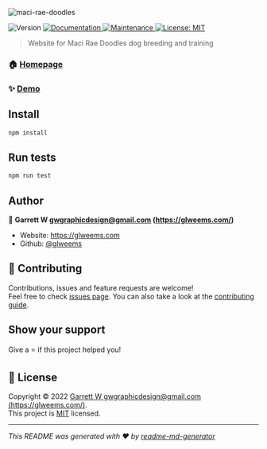 ![maci-rae-doodles](https://socialify.git.ci/glweems/maci-rae-doodles/image?description=1&language=1&name=1&owner=1&stargazers=1&theme=Light)

<p>
  <img alt="Version" src="https://img.shields.io/badge/version-0.0.1-blue.svg?cacheSeconds=2592000" />
  <a href="https://github.com/glweems/maci-rae-doodles#readme" target="_blank">
    <img alt="Documentation" src="https://img.shields.io/badge/documentation-yes-brightgreen.svg" />
  </a>
  <a href="https://github.com/glweems/maci-rae-doodles/graphs/commit-activity" target="_blank">
    <img alt="Maintenance" src="https://img.shields.io/badge/Maintained%3F-yes-green.svg" />
  </a>
  <a href="https://github.com/glweems/maci-rae-doodles/blob/master/LICENSE" target="_blank">
    <img alt="License: MIT" src="https://img.shields.io/github/license/glweems/maci-rae-doodles" />
  </a>
</p>

> Website for Maci Rae Doodles dog breeding and training

### 🏠 [Homepage](https://github.com/glweems/maci-rae-doodles#readme)

### ✨ [Demo](ma)

## Install

```sh
npm install
```

## Run tests

```sh
npm run test
```

## Author

👤 **Garrett W <gwgraphicdesign@gmail.com> (https://glweems.com/)**

- Website: https://glweems.com
- Github: [@glweems](https://github.com/glweems)

## 🤝 Contributing

Contributions, issues and feature requests are welcome!<br />Feel free to check [issues page](https://github.com/glweems/maci-rae-doodles/issues). You can also take a look at the [contributing guide](https://github.com/glweems/maci-rae-doodles/blob/master/CONTRIBUTING.md).

## Show your support

Give a ⭐️ if this project helped you!

## 📝 License

Copyright © 2022 [Garrett W <gwgraphicdesign@gmail.com> (https://glweems.com/)](https://github.com/glweems).<br />
This project is [MIT](https://github.com/glweems/maci-rae-doodles/blob/master/LICENSE) licensed.

---

_This README was generated with ❤️ by [readme-md-generator](https://github.com/kefranabg/readme-md-generator)_
